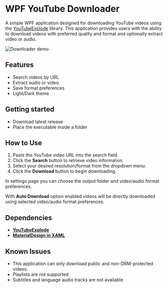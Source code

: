 # WPF YouTube Downloader

A simple WPF application designed for downloading YouTube videos using the [YouTubeExplode](https://github.com/Tyrrrz/YouTubeExplode) library. 
This application provides users with the ability to download videos with preferred quality and format and optionally extract video or audio. 

![Downloader demo](https://github.com/user-attachments/assets/0bb0011a-2270-4c35-a9ef-3c24dd0e3efc)


## Features

- Search videos by URL
- Extract audio or video.
- Save format preferences
- Light/Dark theme

## Getting started
- Download latest release
- Place the executable inside a folder
  
## How to Use
1. Paste the YouTube video URL into the search field.
3. Click the **Search** button to retrieve video information.
4. Select your desired resolution/format from the dropdown menu.
5. Click the **Download** button to begin downloading.

In settings page you can choose the output folder and video/audio format preferences.

With **Auto Download** option enabled videos will be directly downloaded using selected video/audio format preferences.

## Dependencies

- **[YouTubeExplode](https://www.nuget.org/packages/YouTubeExplode)**
- **[MaterialDesign in XAML](https://github.com/MaterialDesignInXAML/MaterialDesignInXamlToolkit)**

## Known Issues

- This application can only download public and non-DRM-protected videos.
- Playlists are not supported
- Subtitles and language audio tracks are not available

